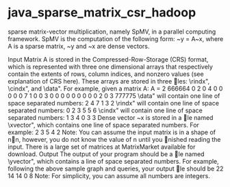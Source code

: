 # java_sparse_matrix_csr_hadoop
sparse matrix-vector multiplication, namely SpMV, in a parallel computing framework. SpMV is the computation of the following form: ~y = A~x, where A is a sparse matrix, ~y and ~x are dense vectors. 

Input
Matrix A is stored in the Compressed-Row-Storage (CRS) format, which is represented with three one
dimensional arrays that respectively contain the extents of rows, column indices, and nonzero values (see
explanation of CRS here). These arrays are stored in three les: \rindx", \cindx", and \data". For example,
given a matrix A:
A =
2
666664
0 2 0 4 0
0 0 0 0 7
1 0 0 3 0
0 0 0 0 0
0 0 0 2 0
3
777775
\data" will contain one line of space separated numbers:
2 4 7 1 3 2
\rindx" will contain one line of space separated numbers:
0 2 3 5 5 6
\cindx" will contain one line of space separated numbers:
1 3 4 0 3 3
Dense vector ~x is stored in a le named \xvector", which contains one line of space separated numbers. For
example:
2 3 5 4 2
Note: You can assume the input matrix is in a shape of nn, however, you do not know the value of n until
you nished reading the input. There is a large set of matrices at MatrixMarket available for download.
Output
The output of your program should be a le named \yvector", which contains a line of space separated
numbers. For example, following the above sample graph and queries, your output le should be
22 14 14 0 8
Note: For simplicity, you can assume all numbers are integers.
